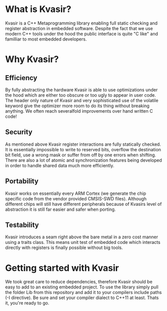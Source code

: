 # What is Kvasir?
Kvasir is a C++ Metaprogramming library enabling full static checking and register abstraction in embedded software. Despite the fact that we use modern C++ tools under the hood the public interface is quite "C like" and familliar to most embedded developers.

# Why Kvasir?
## Efficiency
By fully abstracting the hardware Kvasir is able to use optimizations under the hood which are either too obscure or too ugly to appear in user code. The header only nature of Kvasir and very sophisticated use of the volatile keyword give the optimizer more room to do its thing without breaking anything. We often reach severalfold improvements over hand written C code!
## Security
As mentioned above Kvasir register interactions are fully statically checked. It is essentially impossible to write to reserved bits, overflow the destination bit field, use a wrong mask or suffer from off by one errors when shifting. There are also a lot of atomic and synchronization features being developed in order to handle shared data much more efficiently.
## Portability
Kvasir works on essentially every ARM Cortex (we generate the chip specific code from the vendor provided CMSIS-SWD files). Although different chips will still have different peripherals because of Kvasirs level of abstraction it is still far easier and safer when porting.
## Testability
Kvasir introduces a seam right above the bare metal in a zero cost manner using a traits class. This means unit test of embedded code which interacts directly with registers is finally possible without big tools.

# Getting started with Kvasir
We took great care to reduce dependencies, therefore Kvasir should be easy to add to an existing embedded project. To use the library simply pull the folder Lib from this repository and add it to your compilers include paths (-I directive). Be sure and set your compiler dialect to C++11 at least. Thats it, you're ready to go.
